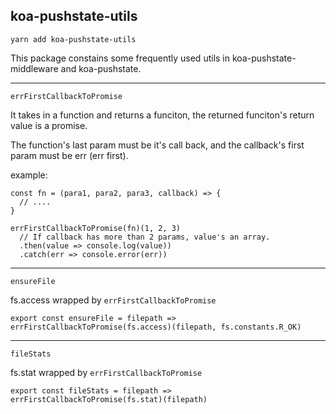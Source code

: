 ## koa-pushstate-utils

`yarn add koa-pushstate-utils`

This package constains some frequently used utils in koa-pushstate-middleware and koa-pushstate.

---

`errFirstCallbackToPromise`

It takes in a function and returns a funciton, the returned funciton's return value is a promise. 

The function's last param must be it's call back, and the callback's first param must be err (err first).

example:
```
const fn = (para1, para2, para3, callback) => {
  // ....
}

errFirstCallbackToPromise(fn)(1, 2, 3)
  // If callback has more than 2 params, value's an array.
  .then(value => console.log(value))
  .catch(err => console.error(err))
```

---

`ensureFile`

fs.access wrapped by `errFirstCallbackToPromise`

```
export const ensureFile = filepath => errFirstCallbackToPromise(fs.access)(filepath, fs.constants.R_OK)
```

---

`fileStats`

fs.stat wrapped by `errFirstCallbackToPromise`

```
export const fileStats = filepath => errFirstCallbackToPromise(fs.stat)(filepath)
```
